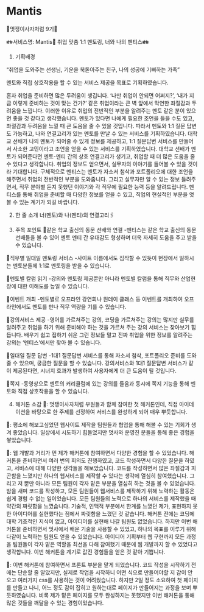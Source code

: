 # Mantis
🦁멋쟁이사자처럼 9기🦁

👪서비스명: Mantis🌟 취업 맞춤 1:1 멘토링, 너와 나의 멘티스👪


1. 기획배경

“취업을 도와주는 선생님, 기운을 북돋아주는 친구, 나의 성공에 기뻐하는 가족”


멘토와 직접 상호작용을 할 수 있는 서비스 제공을 목표로 기획하였습니다.
  

  
  혼자 취업을 준비하면 많은 두려움이 생깁니다. ‘나만 취업이 안되면 어쩌지?’, ‘내가 지금 이렇게 준비하는 것이 맞는 건가?’ 같은 취업이라는 큰 벽 앞에서 막연한 좌절감과 두려움을 느낍니다. 이러한 이유로 취업의 전반적인 부분을 알려주는 멘토 같은 분이 있으면 좋을 것 같다고 생각했습니다. 멘토가 있다면 나에게 필요한 조언을 들을 수도 있고, 좌절감과 두려움을 느낄 때 큰 도움을 줄 수 있을 것입니다.
  따라서 멘토와 1:1 질문 답변도 가능하고, 나와 연결고리가 있는 멘토를 만날 수 있는 서비스를 기획하였습니다. 대학교 선배가 나의 멘토가 되어줄 수 있게 정보를 제공하고, 1:1 질문답변 서비스를 만들어서 사소한 고민이라고 조언을 얻을 수 있는 서비스를 기획하였습니다. 대학교 선배가 멘토가 되어준다면 멘토-멘티 간의 상호 연결고리가 생기고, 취업할 때 더 많은 도움을 줄 수 있다고 생각합니다.
  취업의 정보도 얻으면서, 실무자의 이야기를 들어볼 수 있을 것이라 기대합니다. 구체적으로 멘티스는 멘토가 자소서 첨삭과 포트폴리오에 대한 조언을 해주면서 취업의 전반적인 부분을 도와줍니다. 그리고 실무자만 알 수 있는 정보 들려주면서, 직무 분야별 듣지 못했던 이야기와 각 직무에 필요한 능력 등을 알려드립니다. 멘티스를 통해 취업을 준비할 때 다양한 정보를 얻을 수 있고, 직업의 현실적인 부분을 엿볼 수 있는 계기가 되길 바랍니다.


2. 한 줄 소개
너(멘토)와 나(멘티)의 연결고리🖇

3. 주목 포인트
🌹같은 학교 출신의 동문 선배와 연결
-멘티스는 같은 학교 출신의 동문 선배들을 볼 수 있어 멘토 멘티 간 유대감도 형성하며 더욱 자세히 도움을 주고 받을 수 있습니다.

🌹직무별 일대일 멘토링 서비스
-사이트 이름에서도 짐작할 수 있듯이 현장에서 일하시는 멘토분들께 1:1로 멘토링을 받을 수 있습니다.

🌹멘토별 칼럼 읽기
-강의와 멘토링 제공뿐만 아니라 멘토별 칼럼을 통해 직무와 산업현장에 대한 이해도를 높일 수 있습니다.

🌹이벤트 개최
-멘토별로 오프라인 강연회나 원데이 클래스 등 이벤트를 개최하여 오프라인에서도 멘토를 만나 직무 역량을 기를 수 있습니다.

🌹강의서비스 제공
-영어를 가르쳐주는 강의, 코딩을 가르쳐주는 강의는 많지만 실무를 알려주고 취업을 하기 위해 준비해야 하는 것을 가르쳐 주는 강의 서비스는 찾아보기 힘듭니다. 배우기 쉽고 접하기 쉬운 그런 정보들 말고 진짜 취업을 위한 정보를 알려주는 강의는 ‘멘티스’에서만 찾아 볼 수 있습니다.

🌹일대일 질문 답변
-1대1 질문답변 서비스를 통해 자소서 첨삭, 포트폴리오 준비를 도와줄 수 있으며, 궁금한 질문을 할 수 있습니다. 강의서비스와 1대1 질문답변 서비스가 같이 제공된다면, 시너지 효과가 발생하여 사용자에게 더 큰 도움이 될 것입니다.

🌹쪽지
-동영상으로 멘토의 커리큘럼에 있는 강의를 들음과 동시에 쪽지 기능을 통해 멘토와 직접 상호작용을 할 수 있습니다.


4. 해커톤 소감
🦁: 멋쟁이사자처럼 부원들과 함께 참여한 첫 해커톤인데, 직접 아이데이션을 바탕으로 한 주제를 선정하여 서비스를 완성하게 되어 매우 뿌듯합니다.

🐢: 평소에 해보고싶었던 웹사이트 제작을 팀원들과 협업을 통해 해볼 수 있는 기회가 생겨 좋았습니다.  일상에서 시도하기 힘들었지만 멋사와 운영진 분들을 통해 좋은 경험을 쌓았습니다.

🐢: 웹 개발과 거리가 먼 제가 해커톤에 참여하면서 다양한 경험을 할 수 있었습니다. 
해커톤을 준비하면서 여러 번의 회의도 진행하였고, 코드 작성하면서 다양한 질문을 하였고, 서비스에 대해 다양한 생각들을 해보았습니다. 코드를 작성하면서 많은 좌절감과 피곤함을 느꼈지만 하나의 웹서비스를 제작할 수 있다는 생각에 열심히 참여했습니다. 그리고 저 뿐만 아니라 모든 팀원이 각자 맡은 부분을 열심히 하는 것을 볼 수 있었습니다. 밤을 새며 코드를 작성하고, 모든 팀원들이 웹서비스를 제작하기 위해 노력하는 활동은 쉽게 경험 수 없는 일이었습니다. 
모든 팀원들의 노력으로 하나의 서비스를 제작했을 때 약간의 짜릿함을 느꼈습니다. 기술적, 인맥적 부분에서 한계를 느꼈던 제가, 표현하지 못한 아이디어를 실현했다는 점에서 짜릿함을 느꼈던 것 같습니다. 해커톤 전에는 코딩에 대학 기초적인 지식이 없고, 아이디어를 실현해 나갈 팀원도 없었습니다. 하지만 이번 해커톤을 준비하면서 멋사에서 배운 기술을 사용할 수 있었고, 하나의 목표를 이루기 위해 다같이 노력하는 팀원도 얻을 수 있었습니다. 
아이디어 기획부터 웹 구현까지 모든 과정을 팀원들이 각자 맡은 역할을 최선을 다해 참여했기 때문에 웹 개발까지 할 수 있었다고 생각합니다. 이번 해커톤을 계기로 값진 경험들을 얻은 것 같아 기쁩니다.

🐢: 이번 해커톤에 참여하면서 프론트 부분을 맡게 되었습니다. 코드 작성을 시작하기 전에는 단순할 줄 알았지만, 실제로 작업을 시작하니 어떤 식으로 만들어야할 지 감이 안 오고 여러가지 css를 사용하는 것이 어려웠습니다. 하지만 2일 정도 소요하여 첫 페이지를 만들고 나니, 어느 정도 감이 잡히고 원하는대로 페이지가 만들어지는 과정을 보며 뿌듯하였습니다. 비록 제가 맡은 페이지를 모두 완성하지는 못했지만 이번 해커톤을 통해 많은 것들을 깨달을 수 있는 경험이었습니다.
